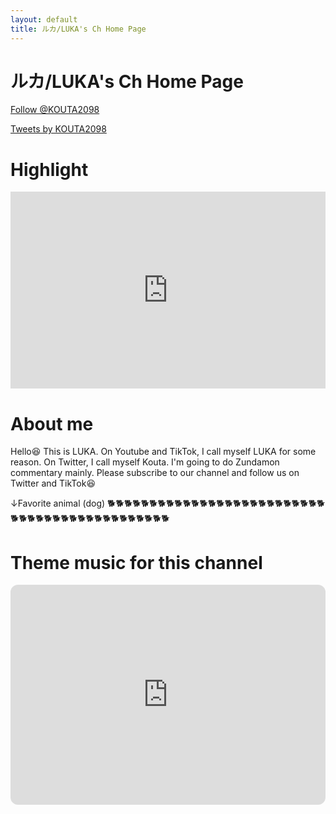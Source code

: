 ```yaml
---
layout: default
title: ルカ/LUKA's Ch Home Page
---
```


ルカ/LUKA's Ch Home Page
=========================  

<script src="https://apis.google.com/js/platform.js"></script>

<div class="g-ytsubscribe" data-channelid="UCEHB3UmEtM_TLHqFjyRcxyA" data-layout="full" data-count="default"></div>

<a href="https://twitter.com/KOUTA2098?ref_src=twsrc%5Etfw" class="twitter-follow-button" data-size="large" data-show-count="false">Follow @KOUTA2098</a><script async src="https://platform.twitter.com/widgets.js" charset="utf-8"></script>

<a class="twitter-timeline" data-height="500" data-theme="dark" href="https://twitter.com/KOUTA2098?ref_src=twsrc%5Etfw">Tweets by KOUTA2098</a> <script async src="https://platform.twitter.com/widgets.js" charset="utf-8"></script>

# Highlight
<iframe width="100%" height="315" src="https://www.youtube.com/embed/6WD83XqPB-k" title="YouTube video player" frameborder="0" allow="accelerometer; autoplay; clipboard-write; encrypted-media; gyroscope; picture-in-picture; web-share" allowfullscreen></iframe>

# About me
Hello😆 This is LUKA.
On Youtube and TikTok, I call myself LUKA for some reason. On Twitter, I call myself Kouta.
I'm going to do Zundamon commentary mainly.
Please subscribe to our channel and follow us on Twitter and TikTok😆

↓Favorite animal (dog)
🐕🐕🐕🐕🐕🐕🐕🐕🐕🐕🐕🐕🐕🐕🐕🐕🐕🐕🐕🐕🐕🐕🐕🐕🐕🐕🐕🐕🐕🐕🐕🐕🐕🐕🐕🐕🐕🐕🐕🐕🐕🐕🐕🐕🐕

# Theme music for this channel

<iframe style="border-radius:12px" src="https://open.spotify.com/embed/playlist/3BaGMDJOD0bWnco0fqf4f8?utm_source=generator&theme=0" width="100%" height="352" frameBorder="0" allowfullscreen="" allow="autoplay; clipboard-write; encrypted-media; fullscreen; picture-in-picture" loading="lazy"></iframe>
